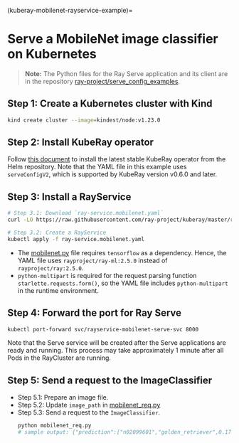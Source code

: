 (kuberay-mobilenet-rayservice-example)=

# Serve a MobileNet image classifier on Kubernetes

> **Note:** The Python files for the Ray Serve application and its client are in the repository [ray-project/serve_config_examples](https://github.com/ray-project/serve_config_examples).

## Step 1: Create a Kubernetes cluster with Kind

```sh
kind create cluster --image=kindest/node:v1.23.0
```

## Step 2: Install KubeRay operator

Follow [this document](kuberay-operator-deploy) to install the latest stable KubeRay operator from the Helm repository.
Note that the YAML file in this example uses `serveConfigV2`, which is supported by KubeRay version v0.6.0 and later.

## Step 3: Install a RayService

```sh
# Step 3.1: Download `ray-service.mobilenet.yaml`
curl -LO https://raw.githubusercontent.com/ray-project/kuberay/master/ray-operator/config/samples/ray-service.mobilenet.yaml

# Step 3.2: Create a RayService
kubectl apply -f ray-service.mobilenet.yaml
```

* The [mobilenet.py](https://github.com/ray-project/serve_config_examples/blob/master/mobilenet/mobilenet.py) file requires `tensorflow` as a dependency. Hence, the YAML file uses `rayproject/ray-ml:2.5.0` instead of `rayproject/ray:2.5.0`.
* `python-multipart` is required for the request parsing function `starlette.requests.form()`, so the YAML file includes `python-multipart` in the runtime environment.

## Step 4: Forward the port for Ray Serve

```sh
kubectl port-forward svc/rayservice-mobilenet-serve-svc 8000
```

Note that the Serve service will be created after the Serve applications are ready and running. This process may take approximately 1 minute after all Pods in the RayCluster are running.

## Step 5: Send a request to the ImageClassifier

* Step 5.1: Prepare an image file.
* Step 5.2: Update `image_path` in [mobilenet_req.py](https://github.com/ray-project/serve_config_examples/blob/master/mobilenet/mobilenet_req.py)
* Step 5.3: Send a request to the `ImageClassifier`.
  ```sh
  python mobilenet_req.py
  # sample output: {"prediction":["n02099601","golden_retriever",0.17944198846817017]}
  ```
